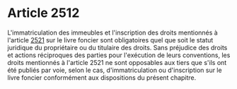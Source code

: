 # Article 2512

L'immatriculation des immeubles et l'inscription des droits mentionnés à l'article <a href='/affichCodeArticle.do?cidTexte=LEGITEXT000006070721&idArticle=LEGIARTI000006450794&dateTexte=&categorieLien=cid' title='Code civil - art. 2521 (V)'>2521</a> sur le livre foncier sont obligatoires quel que soit le statut juridique du propriétaire ou du titulaire des droits. Sans préjudice des droits et actions réciproques des parties pour l'exécution de leurs conventions, les droits mentionnés à l'article 2521 ne sont opposables aux tiers que s'ils ont été publiés par voie, selon le cas, d'immatriculation ou d'inscription sur le livre foncier conformément aux dispositions du présent chapitre.
